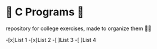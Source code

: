 # :scroll:  C Programs :scroll:
 
  repository for college exercises, made to organize them :man_student:
  
  -[x]List 1
  -[x]List 2
  -[ ]List 3
  -[ ]List 4
